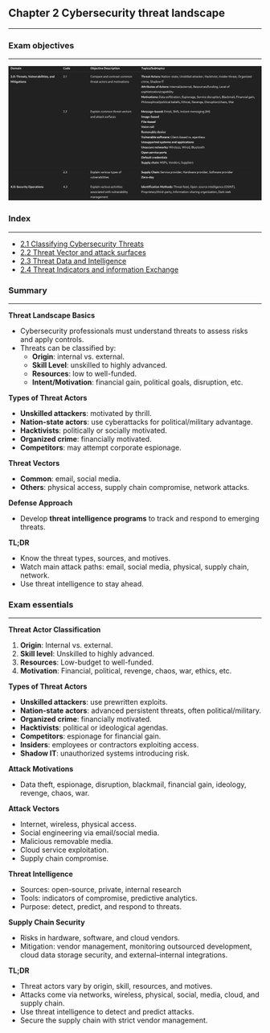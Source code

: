 ## **Chapter 2 Cybersecurity threat landscape**
---


### **Exam objectives**
---
![Pasted image 20250812121539.png](../images/Pasted%20image%2020250812121539.png)

### **Index**
---
- [2.1 Classifying Cybersecurity Threats](sub%20indexes/2.1%20Classifying%20Cybersecurity%20Threats.md)
- [2.2 Threat Vector and attack surfaces](sub%20indexes/2.2%20Threat%20Vector%20and%20attack%20surfaces.md)
- [2.3 Threat Data and Intelligence](sub%20indexes/2.3%20Threat%20Data%20and%20Intelligence.md)
- [2.4 Threat Indicators and information Exchange](sub%20indexes/2.4%20Threat%20Indicators%20and%20information%20Exchange.md)

### Summary 
---

**Threat Landscape Basics**
- Cybersecurity professionals must understand threats to assess risks and apply controls.
- Threats can be classified by:
    - **Origin**: internal vs. external.
    - **Skill Level**: unskilled to highly advanced.
    - **Resources**: low to well-funded.
    - **Intent/Motivation**: financial gain, political goals, disruption, etc.

**Types of Threat Actors**

- **Unskilled attackers**: motivated by thrill.
- **Nation-state actors**: use cyberattacks for political/military advantage.
- **Hacktivists**: politically or socially motivated.
- **Organized crime**: financially motivated.
- **Competitors**: may attempt corporate espionage.

**Threat Vectors**

- **Common**: email, social media.
- **Others**: physical access, supply chain compromise, network attacks.

**Defense Approach**

- Develop **threat intelligence programs** to track and respond to emerging threats.

**TL;DR**  
- Know the threat types, sources, and motives.  
- Watch main attack paths: email, social media, physical, supply chain, network.  
- Use threat intelligence to stay ahead.

### Exam essentials 
---

**Threat Actor Classification**
1. **Origin**: Internal vs. external.
2. **Skill level**: Unskilled to highly advanced.
3. **Resources**: Low-budget to well-funded.
4. **Motivation**: Financial, political, revenge, chaos, war, ethics, etc.

**Types of Threat Actors**

- **Unskilled attackers**: use prewritten exploits.
- **Nation-state actors**: advanced persistent threats, often political/military.
- **Organized crime**: financially motivated.
- **Hacktivists**: political or ideological agendas.
- **Competitors**: espionage for financial gain.
- **Insiders**: employees or contractors exploiting access.
- **Shadow IT**: unauthorized systems introducing risk.    

**Attack Motivations**

- Data theft, espionage, disruption, blackmail, financial gain, ideology, revenge, chaos, war.

**Attack Vectors**

- Internet, wireless, physical access.
- Social engineering via email/social media.
- Malicious removable media.
- Cloud service exploitation.
- Supply chain compromise.

**Threat Intelligence**

- Sources: open-source, private, internal research    
- Tools: indicators of compromise, predictive analytics.
- Purpose: detect, predict, and respond to threats.


**Supply Chain Security**

- Risks in hardware, software, and cloud vendors.    
- Mitigation: vendor management, monitoring outsourced development, cloud data storage security, and external–internal integrations.

**TL;DR**  
- Threat actors vary by origin, skill, resources, and motives.  
- Attacks come via networks, wireless, physical, social, media, cloud, and supply chain.  
- Use threat intelligence to detect and predict attacks.  
- Secure the supply chain with strict vendor management.
